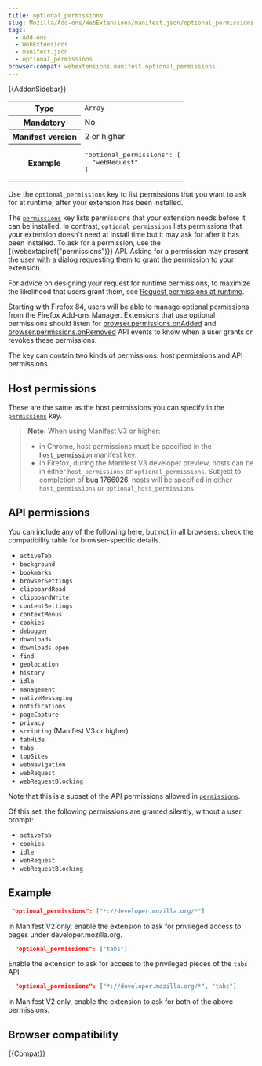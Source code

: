 ```yaml
---
title: optional_permissions
slug: Mozilla/Add-ons/WebExtensions/manifest.json/optional_permissions
tags:
  - Add-ons
  - WebExtensions
  - manifest.json
  - optional_permissions
browser-compat: webextensions.manifest.optional_permissions
---
```

{{AddonSidebar}}

<table class="fullwidth-table standard-table">
  <tbody>
    <tr>
      <th scope="row">Type</th>
      <td><code>Array</code></td>
    </tr>
    <tr>
      <th scope="row">Mandatory</th>
      <td>No</td>
    </tr>
    <tr>
      <th scope="row">Manifest version</th>
      <td>2 or higher</td>
    </tr>
    <tr>
      <th scope="row">Example</th>
      <td>
        <pre class="brush: json">
"optional_permissions": [
  "webRequest"
]</pre
        >
      </td>
    </tr>
  </tbody>
</table>

Use the `optional_permissions` key to list permissions that you want to ask for at runtime, after your extension has been installed.

The [`permissions`](/en-US/docs/Mozilla/Add-ons/WebExtensions/manifest.json/permissions) key lists permissions that your extension needs before it can be installed. In contrast, `optional_permissions` lists permissions that your extension doesn't need at install time but it may ask for after it has been installed. To ask for a permission, use the {{webextapiref("permissions")}} API. Asking for a permission may present the user with a dialog requesting them to grant the permission to your extension.

For advice on designing your request for runtime permissions, to maximize the likelihood that users grant them, see [Request permissions at runtime](https://extensionworkshop.com/documentation/develop/request-the-right-permissions/#request_permissions_at_runtime).

Starting with Firefox 84, users will be able to manage optional permissions from the Firefox Add-ons Manager. Extensions that use optional permissions should listen for [browser.permissions.onAdded](/en-US/docs/Mozilla/Add-ons/WebExtensions/API/permissions/onAdded) and [browser.permissions.onRemoved](/en-US/docs/Mozilla/Add-ons/WebExtensions/API/permissions/onRemoved) API events to know when a user grants or revokes these permissions.

The key can contain two kinds of permissions: host permissions and API permissions.

## Host permissions

These are the same as the host permissions you can specify in the [`permissions`](/en-US/docs/Mozilla/Add-ons/WebExtensions/manifest.json/permissions#host_permissions) key.

> **Note:** When using Manifest V3 or higher:
>
> - in Chrome, host permissions must be specified in the [`host_permission`](/en-US/docs/Mozilla/Add-ons/WebExtensions/manifest.json/host_permissions) manifest key.
> - in Firefox, during the Manifest V3 developer preview, hosts can be in either `host_permissions` or `optional_permissions`. Subject to completion of [bug 1766026](https://bugzilla.mozilla.org/show_bug.cgi?id=1766026), hosts will be specified in either `host_permissions` or `optional_host_permissions`.

## API permissions

You can include any of the following here, but not in all browsers: check the compatibility table for browser-specific details.

- `activeTab`
- `background`
- `bookmarks`
- `browserSettings`
- `clipboardRead`
- `clipboardWrite`
- `contentSettings`
- `contextMenus`
- `cookies`
- `debugger`
- `downloads`
- `downloads.open`
- `find`
- `geolocation`
- `history`
- `idle`
- `management`
- `nativeMessaging`
- `notifications`
- `pageCapture`
- `privacy`
- `scripting` (Manifest V3 or higher)
- `tabHide`
- `tabs`
- `topSites`
- `webNavigation`
- `webRequest`
- `webRequestBlocking`

Note that this is a subset of the API permissions allowed in [`permissions`](/en-US/docs/Mozilla/Add-ons/WebExtensions/manifest.json/permissions#api_permissions).

Of this set, the following permissions are granted silently, without a user prompt:

- `activeTab`
- `cookies`
- `idle`
- `webRequest`
- `webRequestBlocking`

## Example

```json
 "optional_permissions": ["*://developer.mozilla.org/*"]
```

In Manifest V2 only, enable the extension to ask for privileged access to pages under developer.mozilla.org.

```json
  "optional_permissions": ["tabs"]
```

Enable the extension to ask for access to the privileged pieces of the `tabs` API.

```json
  "optional_permissions": ["*://developer.mozilla.org/*", "tabs"]
```

In Manifest V2 only, enable the extension to ask for both of the above permissions.

## Browser compatibility

{{Compat}}
